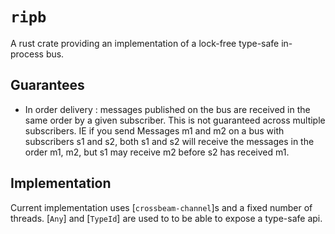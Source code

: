 # `ripb`

A rust crate providing an implementation of a lock-free type-safe
in-process bus.

## Guarantees

- In order delivery : messages published on the bus are received in the
same order by a given subscriber. This is not guaranteed across multiple
subscribers. IE if you send Messages m1 and m2 on a bus with subscribers
s1 and s2, both s1 and s2 will receive the messages in the order m1, m2,
 but s1 may receive m2 before s2 has received m1.


## Implementation

Current implementation uses [`crossbeam-channel`]s and a fixed number of
threads. [`Any`] and [`TypeId`] are used to to be able to expose a
type-safe api.

